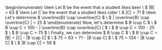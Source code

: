 \begin{enumerate}
\item Let B be the event that a student likes beer \\
$ |B| = 63 $
	\item Let C be the event that a student likes cider \\
	      $ |C| = 71 $
	\item Let's determine $ \overline{B} \cap \overline{C} $ \\
	      $ | \overline{B} \cap \overline{C} | = 25 $
\end{enumerate}
Now, let's determine $ B \cup C $ \\
$ B \cup C = 100 - | \overline{B} \cap \overline{C} | $ \\
$ B \cup C = 100 - 25 $ \\
$ B \cup C = 75 $ \\
Finally, we can determine $ B \cap C $ \\
$ B \cup C = |B| + |C| - |B \cap C| $ \\
$ 75 = 63 + 71 - |B \cap C| $ \\
$ 75 = 134 - |B \cap C| $ \\
$ |B \cap C| = 59 $
